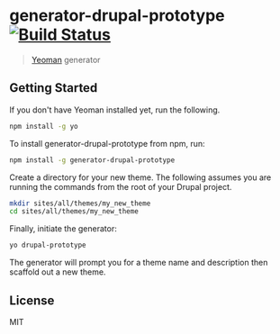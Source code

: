 # generator-drupal-prototype [![Build Status](https://secure.travis-ci.org/pixelwhip/generator-drupal-prototype.png?branch=master)](https://travis-ci.org/pixelwhip/generator-drupal-prototype)

> [Yeoman](http://yeoman.io) generator


## Getting Started

If you don't have Yeoman installed yet, run the following.

```bash
npm install -g yo
```

To install generator-drupal-prototype from npm, run:

```bash
npm install -g generator-drupal-prototype
```

Create a directory for your new theme. The following assumes you are running the commands from the root of your Drupal project.

```bash
mkdir sites/all/themes/my_new_theme
cd sites/all/themes/my_new_theme
```

Finally, initiate the generator:

```bash
yo drupal-prototype
```

The generator will prompt you for a theme name and description then scaffold out a new theme.

## License

MIT
